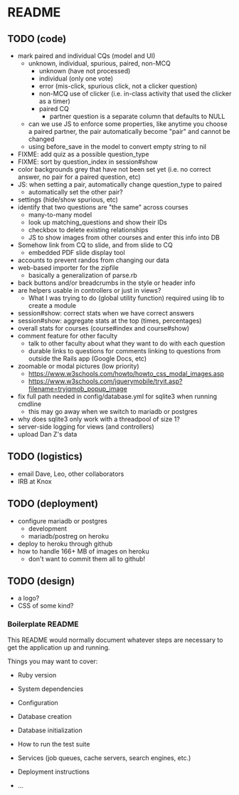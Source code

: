 # README

## TODO (code)
* mark paired and individual CQs (model and UI)
  * unknown, individual, spurious, paired, non-MCQ
    * unknown (have not processed)
    * individual (only one vote)
    * error (mis-click, spurious click, not a clicker question)
    * non-MCQ use of clicker (i.e. in-class activity that used the clicker as a timer)
    * paired CQ
      * partner question is a separate column that defaults to NULL
  * can we use JS to enforce some properties, like anytime you choose a paired partner, the pair automatically become "pair" and cannot be changed
  * using before_save in the model to convert empty string to nil
* FIXME: add quiz as a possible question_type
* FIXME: sort by question_index in session#show
* color backgrounds grey that have not been set yet (i.e. no correct answer,
  no pair for a paired question, etc)
* JS: when setting a pair, automatically change question_type to paired
  * automatically set the other pair?
* settings (hide/show spurious, etc)
* identify that two questions are "the same" across courses
  * many-to-many model
  * look up matching_questions and show their IDs
  * checkbox to delete existing relationships
  * JS to show images from other courses and enter this info into DB
* Somehow link from CQ to slide, and from slide to CQ
  * embedded PDF slide display tool
* accounts to prevent randos from changing our data
* web-based importer for the zipfile
  * basically a generalization of parse.rb
* back buttons and/or breadcrumbs in the style or header info
* are helpers usable in controllers or just in views?
  * What I was trying to do (global utility function) required using lib to create a module
* session#show: correct stats when we have correct answers
* session#show: aggregate stats at the top (times, percentages)
* overall stats for courses (course#index and course#show)
* comment feature for other faculty
  * talk to other faculty about what they want to do with each question
  * durable links to questions for comments linking to questions from outside the Rails app (Google Docs, etc)
* zoomable or modal pictures (low priority)
  * https://www.w3schools.com/howto/howto_css_modal_images.asp
  * https://www.w3schools.com/jquerymobile/tryit.asp?filename=tryjqmob_popup_image
* fix full path needed in config/database.yml for sqlite3 when running cmdline
  * this may go away when we switch to mariadb or postgres
* why does sqlite3 only work with a threadpool of size 1?
* server-side logging for views (and controllers)
* upload Dan Z's data
## TODO (logistics)
* email Dave, Leo, other collaborators
* IRB at Knox
## TODO (deployment)
* configure mariadb or postgres
  * development
  * mariadb/postreg on heroku
* deploy to heroku through github
* how to handle 166+ MB of images on heroku
  * don't want to commit them all to github!
## TODO (design)
* a logo?
* CSS of some kind?

### Boilerplate README
This README would normally document whatever steps are necessary to get the
application up and running.

Things you may want to cover:

* Ruby version

* System dependencies

* Configuration

* Database creation

* Database initialization

* How to run the test suite

* Services (job queues, cache servers, search engines, etc.)

* Deployment instructions

* ...
